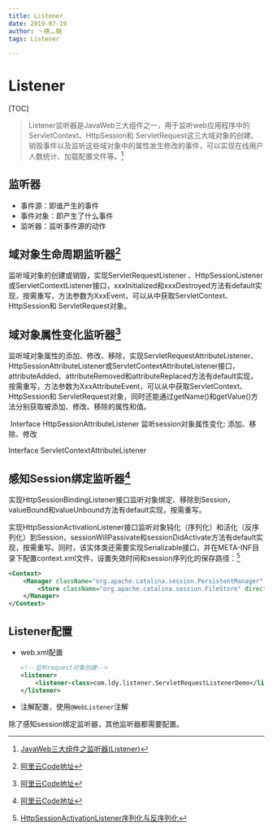```yaml
---
title: Listener
date: 2019-07-19
author: 丶德灬锅
tags: Listener

---
```


# Listener

[TOC]

> Listener监听器是JavaWeb三大组件之一，用于监听web应用程序中的ServletContext、HttpSession和 ServletRequest这三大域对象的创建、销毁事件以及监听这些域对象中的属性发生修改的事件，可以实现在线用户人数统计、加载配置文件等。[^1]

## 监听器

- 事件源：即谁产生的事件
- 事件对象：即产生了什么事件
- 监听器：监听事件源的动作

## 域对象生命周期监听器[^2]

监听域对象的创建或销毁，实现ServletRequestListener 、HttpSessionListener或ServletContextListener接口，xxxInitialized和xxxDestroyed方法有default实现，按需重写，方法参数为XxxEvent，可以从中获取ServletContext、HttpSession和 ServletRequest对象。

## 域对象属性变化监听器[^2]

监听域对象属性的添加、修改、移除，实现ServletRequestAttributeListener、HttpSessionAttributeListener或ServletContextAttributeListener接口，attributeAdded、attributeRemoved和attributeReplaced方法有default实现，按需重写，方法参数为XxxAttributeEvent，可以从中获取ServletContext、HttpSession和 ServletRequest对象，同时还能通过getName()和getValue()方法分别获取被添加、修改、移除的属性和值。

​         Interface HttpSessionAttributeListener    监听session对象属性变化: 添加、移除、修改

Interface ServletContextAttributeListener  

## 感知Session绑定监听器[^2]

实现HttpSessionBindingListener接口监听对象绑定、移除到Session，valueBound和valueUnbound方法有default实现，按需重写。

实现HttpSessionActivationListener接口监听对象钝化（序列化）和活化（反序列化）到Session，sessionWillPassivate和sessionDidActivate方法有default实现，按需重写。同时，该实体类还需要实现Serializable接口，并在META-INF目录下配置context.xml文件，设置失效时间和session序列化的保存路径：[^3]

```xml
<Context>
    <Manager className="org.apache.catalina.session.PersistentManager" maxIdleSwap="1">
        <Store className="org.apache.catalina.session.FileStore" directory="d:/session"/>
    </Manager>
</Context>
```

## Listener配置

- web.xml配置

  ```xml
  <!--监听request对象创建-->
  <listener>
      <listener-class>com.ldy.listener.ServletRequestListenerDemo</listener-class>
  </listener>
  ```

- 注解配置，使用`@WebListener`注解

除了感知session绑定监听器，其他监听器都需要配置。

[^1]: [JavaWeb三大组件之监听器(Listener)]([http://codingxiaxw.cn/2016/10/26/26-JavaWeb%E4%B8%89%E5%A4%A7%E7%BB%84%E4%BB%B6%E4%B9%8B%E7%9B%91%E5%90%AC%E5%99%A8/](http://codingxiaxw.cn/2016/10/26/26-JavaWeb三大组件之监听器/))
[^2]: [阿里云Code地址](https://code.aliyun.com/lideyu/j2ee/tree/master/src/main/java/com/ldy/listener)
[^3]: [HttpSessionActivationListener序列化与反序列化](https://www.cnblogs.com/caijh/p/7687514.html)